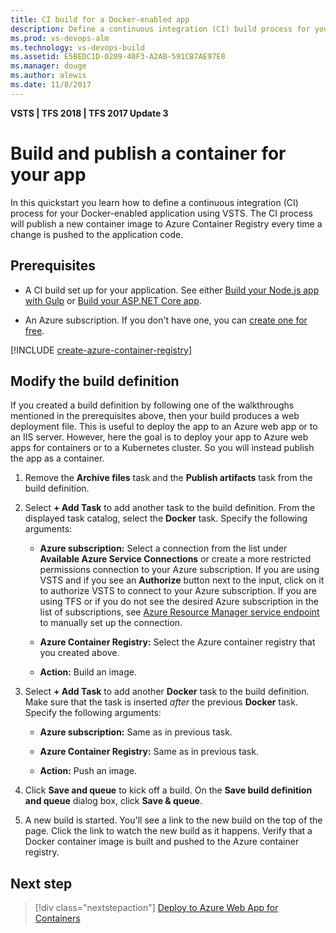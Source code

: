 ```yaml
---
title: CI build for a Docker-enabled app
description: Define a continuous integration (CI) build process for your Docker-enabled app in VSTS or Microsoft Team Foundation Server (TFS)
ms.prod: vs-devops-alm
ms.technology: vs-devops-build
ms.assetid: E5BEDC1D-0209-40F3-A2AB-591CB7AE97E8
ms.manager: douge
ms.author: alewis
ms.date: 11/8/2017
---
```


**VSTS | TFS 2018 | TFS 2017 Update 3**

# Build and publish a container for your app

In this quickstart you learn how to define a continuous integration (CI) process for your Docker-enabled application using VSTS. The CI process will publish a new container image to Azure Container Registry every time a change is pushed to the application code.

## Prerequisites

* A CI build set up for your application. See either [Build your Node.js app with Gulp](../nodejs/build-gulp.md) or [Build your ASP.NET Core app](../aspnet/build-aspnet-core.md).

* An Azure subscription. If you don't have one, you can [create one for free](https://azure.microsoft.com/free/?WT.mc_id=A261C142F).

[!INCLUDE [create-azure-container-registry](../_shared/create-azure-container-registry.md)]

## Modify the build definition

If you created a build definition by following one of the walkthroughs mentioned in the prerequisites above, then your build produces a web deployment file. This is useful to deploy the app to an Azure web app or to an IIS server. However, here the goal is to deploy your app to Azure web apps for containers or to a Kubernetes cluster. So you will instead publish the app as a container.

<!--
The steps for doing this depend on whether your CI process is defined through a YAML file or through the web editor in VSTS.

# [Editor](#tab/editor)
-->

1. Remove the **Archive files** task and the **Publish artifacts** task from the build definition.

1. Select **+ Add Task** to add another task to the build definition. From the displayed task catalog, select the **Docker** task. Specify the following arguments:

   * **Azure subscription:** Select a connection from the list under **Available Azure Service Connections** or create a more restricted permissions connection to your Azure subscription. If you are using VSTS and if you see an **Authorize** button next to the input, click on it to authorize VSTS to connect to your Azure subscription. If you are using TFS or if you do not see
     the desired Azure subscription in the list of subscriptions, see [Azure Resource Manager service endpoint](../../concepts/library/service-endpoints.md#sep-azure-rm) to manually set up the connection.

   * **Azure Container Registry:** Select the Azure container registry that you created above.

   * **Action:** Build an image.

1. Select **+ Add Task** to add another **Docker** task to the build definition.
   Make sure that the task is inserted _after_ the previous **Docker** task. Specify the following arguments:

   * **Azure subscription:** Same as in previous task.

   * **Azure Container Registry:** Same as in previous task.

   * **Action:** Push an image.

1. Click **Save and queue** to kick off a build. On the **Save build definition and queue** dialog box, click **Save & queue**.

1. A new build is started. You'll see a link to the new build on the top of the page. Click the link to watch the new build as it happens. Verify that a Docker container image is built and pushed to the Azure container registry.

<!--
# [Container](#tab/yaml)

This is not yet supported in YAML.
---
-->

## Next step

> [!div class="nextstepaction"]
> [Deploy to Azure Web App for Containers](../cd/deploy-docker-webapp.md)